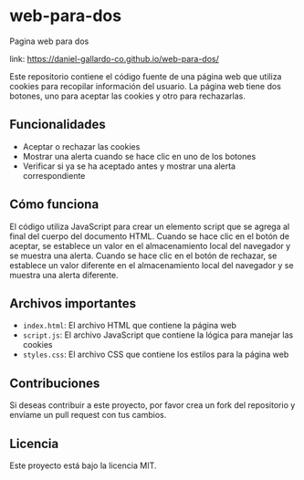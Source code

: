 # web-para-dos
Pagina web para dos

link: https://daniel-gallardo-co.github.io/web-para-dos/

Este repositorio contiene el código fuente de una página web que utiliza cookies para recopilar información del usuario. La página web tiene dos botones, uno para aceptar las cookies y otro para rechazarlas.

## Funcionalidades

* Aceptar o rechazar las cookies
* Mostrar una alerta cuando se hace clic en uno de los botones
* Verificar si ya se ha aceptado antes y mostrar una alerta correspondiente

## Cómo funciona

El código utiliza JavaScript para crear un elemento script que se agrega al final del cuerpo del documento HTML. Cuando se hace clic en el botón de aceptar, se establece un valor en el almacenamiento local del navegador y se muestra una alerta. Cuando se hace clic en el botón de rechazar, se establece un valor diferente en el almacenamiento local del navegador y se muestra una alerta diferente.

## Archivos importantes

* `index.html`: El archivo HTML que contiene la página web
* `script.js`: El archivo JavaScript que contiene la lógica para manejar las cookies
* `styles.css`: El archivo CSS que contiene los estilos para la página web

## Contribuciones

Si deseas contribuir a este proyecto, por favor crea un fork del repositorio y envíame un pull request con tus cambios.

## Licencia

Este proyecto está bajo la licencia MIT.
